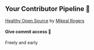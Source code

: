 ## Your Contributor Pipeline 🚰

[Healthy Open Source](https://medium.com/the-node-js-collection/healthy-open-source-967fa8be7951)
by [Mikeal Rogers](https://twitter.com/mikeal)

#### Give commit access 💯

Freely and early
